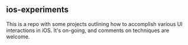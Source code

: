 ## ios-experiments

This is a repo with some projects outlining how to accomplish various UI interactions in iOS. It's on-going, and comments on techniques are welcome.
